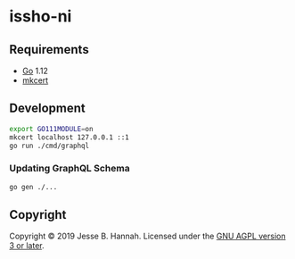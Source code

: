 # issho-ni

## Requirements

- [Go][] 1.12
- [mkcert][]

## Development

```bash
export GO111MODULE=on
mkcert localhost 127.0.0.1 ::1
go run ./cmd/graphql
```

### Updating GraphQL Schema

```bash
go gen ./...
```

## Copyright

Copyright © 2019 Jesse B. Hannah. Licensed under the [GNU AGPL version 3 or
later][agpl].

[agpl]: LICENSE
[go]: https://golang.org/
[mkcert]: https://github.com/FiloSottile/mkcert
